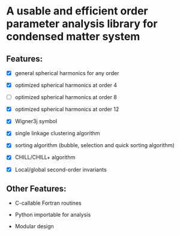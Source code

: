 # A usable and efficient order parameter analysis library for condensed matter system

## Features: 

- [x] general spherical harmonics for any order

- [x] optimized spherical harmonics at order 4 

- [ ] optimized spherical harmonics at order 8

- [x] optimized spherical harmonics at order 12

- [x] Wigner3j symbol

- [x] single linkage clustering algorithm

- [x] sorting algorithm (bubble, selection and quick sorting algorithm)

- [x] CHILL/CHILL+ algorithm 

- [x] Local/global second-order invariants  


## Other Features:

* C-callable Fortran routines

* Python importable for analysis 

* Modular design 

 
